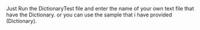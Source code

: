 Just Run the DictionaryTest file and enter the name of your own text file that have the Dictionary.
or you can use the sample that i have provided (Dictionary).
